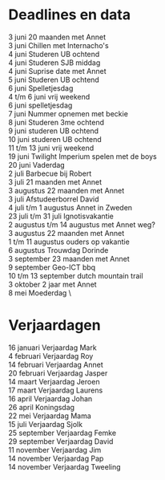# Deadlines en data
3 juni 20 maanden met Annet \
3 juni Chillen met Internacho's \
4 juni Studeren UB ochtend \
4 juni Studeren SJB middag \
4 juni Suprise date met Annet \
5 juni Studeren UB ochtend \
6 juni Spelletjesdag \
4 t/m 6 juni vrij weekend \
6 juni spelletjesdag \
7 juni Nummer opnemen met beckie \
8 juni Studeren 3me ochtend \
9 juni studeren UB ochtend \
10 juni studeren UB ochtend \
11 t/m 13 juni vrij weekend \
19 juni Twilight Imperium spelen met de boys \
20 juni Vaderdag \
2 juli Barbecue bij Robert \
3 juli 21 maanden met Annet \
3 augustus 22 maanden met Annet \
3  juli Afstudeerborrel David \
4 juli t/m 1 augustus Annet in Zweden \
23 juli t/m 31 juli Ignotisvakantie \
2 augustus t/m 14 augustus met Annet weg? \
3 augustus 22 maanden met Annet \
1 t/m 11 augustus ouders op vakantie \
6  augustus Trouwdag Dorinde \
3 september 23 maanden met Annet \
9 september Geo-ICT bbq \
10 t/m 13 september dutch mountain trail \
3 oktober 2 jaar met Annet \
8 mei Moederdag \


# Verjaardagen
16 januari Verjaardag Mark \
4  februari Verjaardag Roy \
14 februari Verjaardag Annet \
20 februari Verjaardag Jasper \
14 maart Verjaardag Jeroen \
17 maart Verjaardag Laurens \
16 april Verjaardag Johan \
26 april Koningsdag \
22 mei Verjaardag Mama \
15 juli Verjaardag Sjolk \
25 september Verjaardag Femke \
29 september Verjaardag David \
11 november Verjaardag Jim \
14 november Verjaardag Pap \
14 november Verjaardag Tweeling
